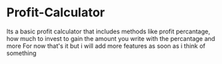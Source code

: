 # Profit-Calculator
Its a basic profit calculator that includes methods like profit percantage, how much to invest to gain the amount you write with the percantage and more
For now that's it but i will add more features as soon as i think of something
